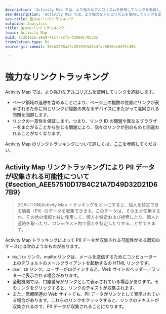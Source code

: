 ```yaml
---
description: 'Activity Map では、より強力なアルゴリズムを使用してリンクを追跡します。 '
seo-description: 'Activity Map では、より強力なアルゴリズムを使用してリンクを追跡します。 '
seo-title: 強力なリンクトラッキング
solution: Analytics
title: 強力なリンクトラッキング
topic: Activity Map
uuid: a72b1652-2e69-41c7-8cf2-d39e9c705302
translation-type: ht
source-git-commit: 38eb2298a2fc351591542bdfac9016ce4497c484

---
```



# 強力なリンクトラッキング

Activity Map では、より強力なアルゴリズムを使用してリンクを追跡します。

* ページ領域の追跡を含めることにより、ページ上の複数の位置にリンクが表示されるために同じリンクが複数の異なるデバイスにまたがって混同される問題を回避します。
* リンクの一意性を保証します。つまり、リンク ID の問題や異なるブラウザーをまたがることから生じる問題により、個々のリンクが別のものと間違われることがなくなります。

Activity Map のリンクトラッキングについて詳しくは、[ここ](/help/analyze/activity-map/activitymap-link-tracking/activitymap-link-tracking-methodology.md)を参照してください。

## Activity Map リンクトラッキングにより PII データが収集される可能性について {#section_AEE57510D17B4C21A7D49D32D21D67B9}

> [!CAUTION]Activity Map トラッキングをオンにすると、個人を特定できる情報（PII）のデータを収集できます。このデータは、そのまま使用するか、その他の情報と共に使用して、個人を特定および検索したり、個人と連絡を取ったり、コンテキスト内で個人を特定したりすることができます。

Activity Map トラッキングによって PII データが収集される可能性がある既知のケースには次のようなものがあります。

* `Mailto` リンク。mailto リンクは、メールを送信するためにコンピューター上のデフォルトのメールクライアントを起動するの HTML リンクです。
* `User ID` リンク。ユーザーがログインすると、Web サイトのヘッダー／フッターに表示される場合があります。
* 金融機関では、口座番号がリンクとして表示されている場合があります。そのリンクをクリックすると、リンクのテキストが収集されます。
* また、医療関連の Web サイトでも、PII データがリンクとして表示されている場合があります。これらのリンクをクリックすると、リンクのテキストが収集されるので、PII データが収集されることになります。
